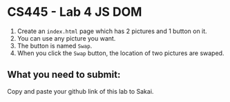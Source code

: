 # CS445 - Lab 4 JS DOM
1. Create an `index.html` page which has 2 pictures and 1 button on it.
2. You can use any picture you want.
3. The button is named `Swap`.
4. When you click the `Swap` button, the location of two pictures are swaped.

## What you need to submit:
Copy and paste your github link of this lab to Sakai.